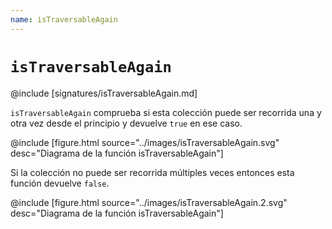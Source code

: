 ```yaml
---
name: isTraversableAgain
---
```


# `isTraversableAgain`

@include [signatures/isTraversableAgain.md]

`isTraversableAgain` comprueba si esta colección puede ser recorrida una y otra vez desde el
principio y devuelve `true` en ese caso.

@include [figure.html source="../images/isTraversableAgain.svg" desc="Diagrama de la función isTraversableAgain"]

Si la colección no puede ser recorrida múltiples veces entonces esta función devuelve `false`.

@include [figure.html source="../images/isTraversableAgain.2.svg" desc="Diagrama de la función isTraversableAgain"]
